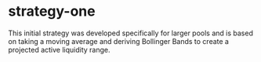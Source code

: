 # strategy-one
This initial strategy was developed specifically for larger pools and is based on taking a moving average and deriving Bollinger Bands to create a projected active liquidity range.
